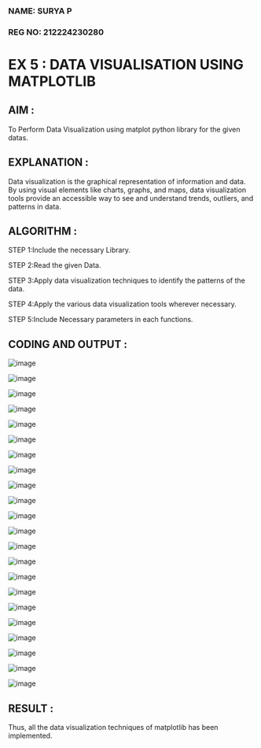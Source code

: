 ### NAME: SURYA P <br>
### REG NO: 212224230280

# EX 5 : DATA VISUALISATION USING MATPLOTLIB

## AIM :

To Perform Data Visualization using matplot python library for the given datas.

## EXPLANATION :

Data visualization is the graphical representation of information and data. By using visual elements like charts, graphs, and maps, data visualization tools provide an accessible way to see and understand trends, outliers, and patterns in data.

## ALGORITHM :

STEP 1:Include the necessary Library.

STEP 2:Read the given Data.

STEP 3:Apply data visualization techniques to identify the patterns of the data.

STEP 4:Apply the various data visualization tools wherever necessary.

STEP 5:Include Necessary parameters in each functions.

## CODING AND OUTPUT :

![image](https://github.com/user-attachments/assets/92fa6cae-6af4-4191-b118-7dc1e76ab90c)

![image](https://github.com/user-attachments/assets/bf42aef5-292d-4d40-9699-c3a3e6315b70)

![image](https://github.com/user-attachments/assets/3e850ce8-c6a7-4513-9d5f-c09b5a01d427)

![image](https://github.com/user-attachments/assets/66587271-f3cd-4e04-8563-c2dac7d59e5d)

![image](https://github.com/user-attachments/assets/2f20c434-e088-4f52-b585-f42e41f48c68)

![image](https://github.com/user-attachments/assets/ad5ea0f4-7533-459b-a7e5-90a73dbf0211)

![image](https://github.com/user-attachments/assets/d5a38440-3fe9-4f04-8db8-5abca7c93d58)

![image](https://github.com/user-attachments/assets/90aba9c8-cac8-4f6e-97f9-5a8f66bf0ada)

![image](https://github.com/user-attachments/assets/7e3f5a4d-d5f8-49d4-9d17-c39496ea494e)

![image](https://github.com/user-attachments/assets/54902c8c-3879-4f34-800c-08a416013d5f)

![image](https://github.com/user-attachments/assets/f66f7758-c62d-4b0d-ab6f-a59c61063aa8)

![image](https://github.com/user-attachments/assets/42e8e60e-b463-4148-9e22-7931e04cbd65)

![image](https://github.com/user-attachments/assets/2feb282d-5774-4510-8cd4-8758c5fb2423)

![image](https://github.com/user-attachments/assets/bf909f55-0343-4b1e-99d5-5affae5af795)

![image](https://github.com/user-attachments/assets/c41cbc47-bd7e-4c39-b3c6-891a17544eec)

![image](https://github.com/user-attachments/assets/859b4881-518b-423d-b493-002afe91562d)

![image](https://github.com/user-attachments/assets/1149b065-8d33-435b-b838-53eb13802cff)

![image](https://github.com/user-attachments/assets/f5c8aeb8-39f4-48df-8334-072d6be5d30d)

![image](https://github.com/user-attachments/assets/1c5748c5-f0e0-449e-ab3c-869dd88022d9)

![image](https://github.com/user-attachments/assets/0b4f13fb-ff64-4dd8-a6fa-5ffbb7a00263)

![image](https://github.com/user-attachments/assets/9ec27dab-697d-4d19-bcd1-ca0ccd51008b)

![image](https://github.com/user-attachments/assets/7acea1a8-c553-4f6e-82f3-aeca5ca12edf)

## RESULT :

Thus, all the data visualization techniques of matplotlib has been implemented.
